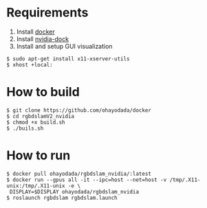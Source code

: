 # Requirements

1. Install [docker](https://docs.docker.com/engine/install/ubuntu/)
2. Install [nvidia-dock](https://docs.nvidia.com/datacenter/cloud-native/container-toolkit/install-guide.html#docker)
3. Install and setup GUI visualization
```shell
$ sudo apt-get install x11-xserver-utils
$ xhost +local:
```
# How to build
```shell
$ git clone https://github.com/ohayodada/docker
$ cd rgbdslamV2_nvidia
$ chmod +x build.sh
$ ./buils.sh
```
# How to run
```shell
$ docker pull ohayodada/rgbdslam_nvidia/:latest
$ docker run --gpus all -it --ipc=host --net=host -v /tmp/.X11-unix:/tmp/.X11-unix -e \
 DISPLAY=$DISPLAY ohayodada/rgbdslam_nvidia
$ roslaunch rgbdslam rgbdslam.launch
```